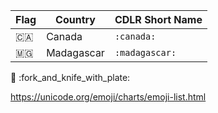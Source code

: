 
|  Flag        | Country    | CDLR Short Name |
|--------------|------------|-----------------|
| :canada:     | Canada     | `:canada:`      |
| :madagascar: | Madagascar | `:madagascar:`  | 

:blue_book:
:fork_and_knife_with_plate:

https://unicode.org/emoji/charts/emoji-list.html
